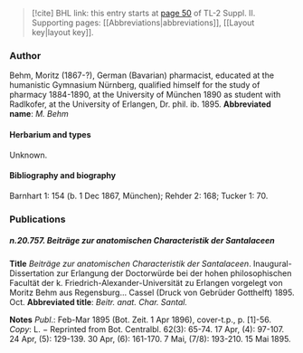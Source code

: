 > [!cite] BHL link: this entry starts at [page 50](https://www.biodiversitylibrary.org/page/33265247) of TL-2 Suppl. II.
> Supporting pages: [[Abbreviations|abbreviations]], [[Layout key|layout key]].

### Author

Behm, Moritz (1867-?), German (Bavarian) pharmacist, educated at the humanistic Gymnasium Nürnberg, qualified himself for the study of pharmacy 1884-1890, at the University of München 1890 as student with Radlkofer, at the University of Erlangen, Dr. phil. ib. 1895. 
**Abbreviated name**: *M. Behm*

#### Herbarium and types

Unknown.

#### Bibliography and biography

Barnhart 1: 154 (b. 1 Dec 1867, München); Rehder 2: 168; Tucker 1: 70.

### Publications

##### n.20.757. Beiträge zur anatomischen Characteristik der Santalaceen

**Title**
*Beiträge zur anatomischen Characteristik der Santalaceen*. Inaugural-Dissertation zur Erlangung der Doctorwürde bei der hohen philosophischen Facultät der k. Friedrich-Alexander-Universität zu Erlangen vorgelegt von Moritz Behm aus Regensburg... Cassel (Druck von Gebrüder Gotthelft) 1895. Oct.
**Abbreviated title**: *Beitr. anat. Char. Santal.*

**Notes**
*Publ*.: Feb-Mar 1895 (Bot. Zeit. 1 Apr 1896), cover-t.p., p. \[1\]-56. *Copy*: L. − Reprinted from Bot. Centralbl. 62(3): 65-74. 17 Apr, (4): 97-107. 24 Apr, (5): 129-139. 30 Apr, (6): 161-170. 7 Mai, (7/8): 193-210. 15 Mai 1895.

